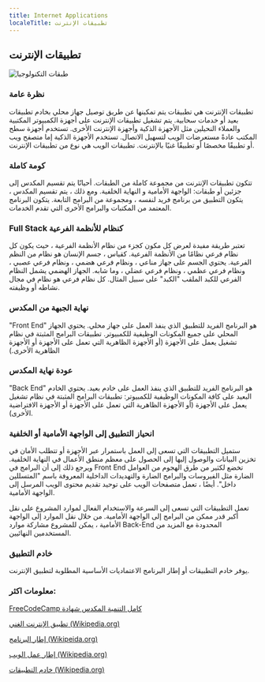 ```yaml
---
title: Internet Applications
localeTitle: تطبيقات الإنترنت
---
```

## تطبيقات الإنترنت

![طبقات التكنولوجيا](https://upload.wikimedia.org/wikipedia/commons/9/9f/Linux_kernel_and_Computer_layers.png)

### نظرة عامة

تطبيقات الإنترنت هي تطبيقات يتم تمكينها عن طريق توصيل جهاز محلي بخادم تطبيقات بعيد أو خدمات سحابية. يتم تشغيل تطبيقات الإنترنت على أجهزة الكمبيوتر المكتبية والعملاء النحيلين مثل الأجهزة الذكية وأجهزة الإنترنت الأخرى. تستخدم أجهزة سطح المكتب عادةً مستعرضات الويب لتسهيل الاتصال. تستخدم الأجهزة الذكية إما متصفح ويب أو تطبيقًا مخصصًا أو تطبيقًا غنيًا بالإنترنت. تطبيقات الويب هي نوع من تطبيقات الإنترنت.

### كومة كاملة

تتكون تطبيقات الإنترنت من مجموعة كاملة من الطبقات. أحيانًا يتم تقسيم المكدس إلى جزئين أو طبقات: الواجهة الأمامية و النهاية الخلفية. ومع ذلك ، يتم تقسيم المكدس ، يتكون التطبيق من برنامج فريد لنفسه ، ومجموعة من البرامج التابعة. يتكون البرنامج المعتمد من المكتبات والبرامج الأخرى التي تقدم الخدمات.

### Full Stack كنظام للأنظمة الفرعية

تعتبر طريقة مفيدة لعرض كل مكون كجزء من نظام الأنظمة الفرعية ، حيث يكون كل نظام فرعي نظامًا من الأنظمة الفرعية. كقياس ، جسم الإنسان هو نظام من النظم الفرعية. يحتوي الجسم على جهاز مناعي ، ونظام فرعي هضمي ، ونظام فرعي عصبي ، ونظام فرعي عظمي ، ونظام فرعي عضلي ، وما شابه. الجهاز الهضمي يشمل النظام الفرعي للكبد الملقب "الكبد" على سبيل المثال. كل نظام فرعي هو نظام في مجال نشاطه أو وظيفته.

### نهاية الجبهة من المكدس

"Front End" هو البرنامج الفريد للتطبيق الذي ينفذ العمل على جهاز محلي. يحتوي الجهاز المحلي على جميع المكونات الوظيفية للكمبيوتر. تطبيقات البرامج المثبتة في نظام تشغيل يعمل على الأجهزة (أو الأجهزة الظاهرية التي تعمل على الأجهزة أو الأجهزة الظاهرية الأخرى.)

### عودة نهاية المكدس

"Back End" هو البرنامج الفريد للتطبيق الذي ينفذ العمل على خادم بعيد. يحتوي الخادم البعيد على كافة المكونات الوظيفية للكمبيوتر: تطبيقات البرامج المثبتة في نظام تشغيل يعمل على الأجهزة (أو الأجهزة الظاهرية التي تعمل على الأجهزة أو الأجهزة الافتراضية الأخرى).

### انحياز التطبيق إلى الواجهة الأمامية أو الخلفية

ستميل التطبيقات التي تسعى إلى العمل باستمرار عبر الأجهزة أو تتطلب الأمان في تخزين البيانات والوصول إليها إلى الحصول على معظم منطق الأعمال في النهاية الخلفية. ويرجع ذلك إلى أن البرامج في Front End تخضع لكثير من طرق الهجوم من العوامل الضارة مثل الفيروسات والبرامج الضارة والتهديدات الداخلية المعروفة باسم "المتسللين داخل". أيضًا ، تعمل متصفحات الويب على توحيد تقديم محتوى الويب المرسل إلى الواجهة الأمامية.

تعمل التطبيقات التي تسعى إلى السرعة والاستخدام الفعال لموارد المشروع على نقل أكبر قدر ممكن من البرامج إلى الواجهة الأمامية. من خلال نقل الموارد إلى الواجهة الأمامية ، يمكن للمشروع مشاركة موارد Back-End المحدودة مع المزيد من المستخدمين النهائيين.

### خادم التطبيق

يوفر خادم التطبيقات أو إطار البرنامج الاعتماديات الأساسية المطلوبة لتطبيق الإنترنت.

### معلومات اكثر:

[FreeCodeCamp كامل التنمية المكدس شهادة](https://guide.freecodecamp.org/meta/free-code-camp-full-stack-development-certification)

[تطبيق الإنترنت الغني (Wikipedia.org)](https://en.wikipedia.org/wiki/Rich_Internet_application)

[إطار البرنامج (Wikipeida.org)](https://en.wikipedia.org/wiki/Software_framework)

[إطار عمل الويب (Wikipedia.org)](https://en.wikipedia.org/wiki/Web_framework)

[خادم التطبيقات (Wikipedia.org)](https://en.wikipedia.org/wiki/Application_server)